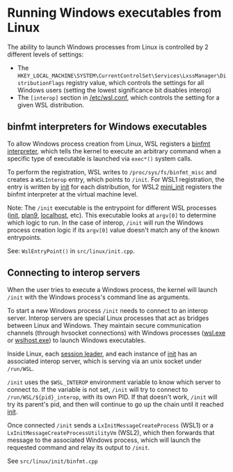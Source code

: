 # Running Windows executables from Linux

The ability to launch Windows processes from Linux is controlled by 2 different levels of settings: 

- The `HKEY_LOCAL_MACHINE\SYSTEM\CurrentControlSet\Services\LxssManager\DistributionFlags` registry value, which controls the settings for all Windows users (setting the lowest significance bit disables interop)
- The `[interop]` section in [/etc/wsl.conf](https://learn.microsoft.com/windows/wsl/wsl-config#wslconf), which controls the setting for a given WSL distribution.

## binfmt interpreters for Windows executables 

To allow Windows process creation from Linux, WSL registers a [binfmt interpreter](https://docs.kernel.org/admin-guide/binfmt-misc.html), which tells the kernel to execute an arbitrary command when a specific type of executable is launched via `exec*()` system calls.

To perform the registration, WSL writes to `/proc/sys/fs/binfmt_misc` and creates a `WSLInterop` entry, which points to `/init`. For WSL1 registration, the entry is written by [init](init.md) for each distribution, for WSL2 [mini_init](mini_init.md) registers the binfmt interpreter at the virtual machine level. 

Note: The `/init` executable is the entrypoint for different WSL processes ([init](init.md), [plan9](plan9.md), [localhost](localhost.md), etc). This executable looks at `argv[0]` to determine which logic to run. In the case of interop, `/init` will run the Windows process creation logic if its `argv[0]` value doesn't match any of the known entrypoints.

See: `WslEntryPoint()` in `src/linux/init.cpp`.

## Connecting to interop servers

When the user tries to execute a Windows process, the kernel will launch `/init` with the Windows process's command line as arguments. 

To start a new Windows process `/init` needs to connect to an interop server. Interop servers are special Linux processes that act as bridges between Linux and Windows. They maintain secure communication channels (through hvsocket connections) with Windows processes ([wsl.exe](wsl.exe.md) or [wslhost.exe](wslhost.exe.md)) to launch Windows executables.

Inside Linux, each [session leader](session-leader.md), and each instance of [init](init.md) has an associated interop server, which is serving via an unix socket under `/run/WSL`.

`/init` uses the `$WSL_INTEROP` environment variable to know which server to connect to. If the variable is not set, `/init` will try to connect to `/run/WSL/${pid}_interop`, with its own PID. If that doesn't work, `/init` will try its parent's pid, and then will continue to go up the chain until it reached [init](init.md).

Once connected `/init` sends a `LxInitMessageCreateProcess` (WSL1) or a `LxInitMessageCreateProcessUtilityVm` (WSL2), which then forwards that message to the associated Windows process, which will launch the requested command and relay its output to `/init`. 

See `src/linux/init/binfmt.cpp`
